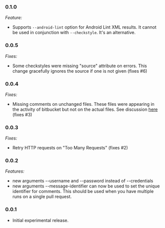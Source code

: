 ### 0.1.0

*Feature:*

- Supports `--android-lint` option for Android Lint XML results. It cannot be used in conjunction with `--checkstyle`. It's an alternative.

### 0.0.5

*Fixes:*

- Some checkstyles were missing "source" attribute on errors. This change gracefully ignores the source if one is not given (fixes #6)

### 0.0.4

*Fixes:*

- Missing comments on unchanged files. These files were appearing in the activity of bitbucket but not on the actual files. See discussion [here](https://bitbucket.org/site/master/issues/13110/post-comment-on-a-commit-pull-request-api) (fixes #3)

### 0.0.3

*Fixes:*

- Retry HTTP requests on "Too Many Requests" (fixes #2)

### 0.0.2

*Features:*

- new arguments --username and --password instead of --credentials
- new arguments --message-identifier can now be used to set the unique identifier for comments. This should be used when you have multiple runs on a single pull request.

### 0.0.1

- Initial experimental release.